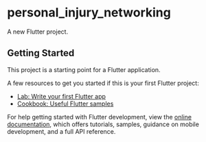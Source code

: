 # personal_injury_networking
 
A new Flutter project. 

## Getting Started   

This project is a starting point for a Flutter application.     
  
A few resources to get you started if this is your first Flutter project: 

- [Lab: Write your first Flutter app](https://docs.flutter.dev/get-started/codelab)  
- [Cookbook: Useful Flutter samples](https://docs.flutter.dev/cookbook) 
  
For help getting started with Flutter development, view the
[online documentation](https://docs.flutter.dev/), which offers tutorials,
samples, guidance on mobile development, and a full API reference.
